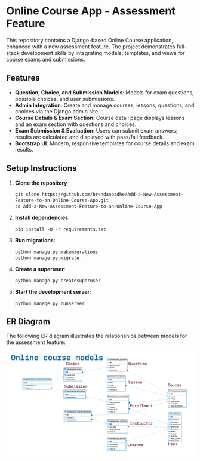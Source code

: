 # Online Course App - Assessment Feature

This repository contains a Django-based Online Course application, enhanced with a new assessment feature. The project demonstrates full-stack development skills by integrating models, templates, and views for course exams and submissions.

## Features

- **Question, Choice, and Submission Models**: Models for exam questions, possible choices, and user submissions.
- **Admin Integration**: Create and manage courses, lessons, questions, and choices via the Django admin site.
- **Course Details & Exam Section**: Course detail page displays lessons and an exam section with questions and choices.
- **Exam Submission & Evaluation**: Users can submit exam answers; results are calculated and displayed with pass/fail feedback.
- **Bootstrap UI**: Modern, responsive templates for course details and exam results.

## Setup Instructions

1. **Clone the repository**

   ```
   git clone https://github.com/brendanbadhe/Add-a-New-Assessment-Feature-to-an-Online-Course-App.git
   cd Add-a-New-Assessment-Feature-to-an-Online-Course-App
   ```

2. **Install dependencies**:

   ```
   pip install -U -r requirements.txt
   ```

3. **Run migrations**:

   ```
   python manage.py makemigrations
   python manage.py migrate
   ```

4. **Create a superuser**:

   ```
   python manage.py createsuperuser
   ```

5. **Start the development server**:

   ```
   python manage.py runserver
   ```

## ER Diagram

The following ER diagram illustrates the relationships between models for the assessment feature:

![Onlinecourse ER Diagram](static/media/course_images/onlinecourse_app_er.png)
